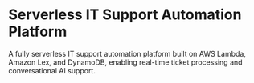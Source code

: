 # Serverless IT Support Automation Platform
A fully serverless IT support automation platform built on AWS Lambda, Amazon Lex, and DynamoDB, enabling real-time ticket processing and conversational AI support.
